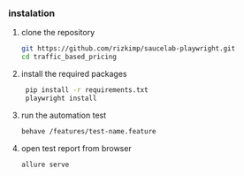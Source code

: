 ### instalation

1. clone the repository

    ```bash
    git https://github.com/rizkimp/saucelab-playwright.git
    cd traffic_based_pricing
    ```

2. install the required packages

   ```bash
    pip install -r requirements.txt
    playwright install
    ```

3. run the automation test

    ```bash
    behave /features/test-name.feature
    ```

4. open test report from browser

    ```bash
    allure serve
    ```